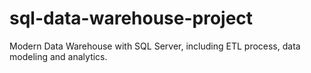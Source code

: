 # sql-data-warehouse-project
Modern Data Warehouse with SQL Server, including ETL process, data modeling and analytics.
